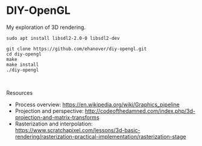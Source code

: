 # DIY-OpenGL

My exploration of 3D rendering. 

```
sudo apt install libsdl2-2.0-0 libsdl2-dev

git clone https://github.com/ehanover/diy-opengl.git
cd diy-opengl
make
make install
./diy-opengl
```

<br>

Resources
* Process overview: https://en.wikipedia.org/wiki/Graphics_pipeline
* Projection and perspective: http://codeofthedamned.com/index.php/3d-projection-and-matrix-transforms
* Rasterization and interpolation: https://www.scratchapixel.com/lessons/3d-basic-rendering/rasterization-practical-implementation/rasterization-stage
